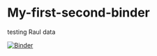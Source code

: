 # My-first-second-binder
testing Raul data

[![Binder](https://mybinder.org/badge_logo.svg)](https://mybinder.org/v2/gh/MasoomeShariat/My-first-second-binder/HEAD?labpath=data_publication_example.ipynb)


